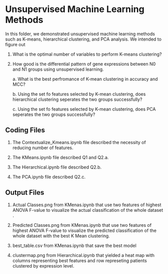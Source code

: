 # Unsupervised Machine Learning Methods
In this folder, we demonstrated unsupervised machine learning methods such as K-means, hierarchical clustering, and PCA analysis. We intended to figure out
1. What is the optimal number of variables to perform K-means clustering?

2. How good is the differential pattern of gene expressions between N0 and N1 groups using unsupervised learning. 

    a. What is the best perfromance of K-mean clustering in accuracy and MCC?
    
    b. Using the set fo features selected by K-mean clustering, does hierarchical clustering seperates the two groups successfully?
    
    c. Using the set fo features selected by K-mean clustering, does PCA seperates the two groups successfully?

## Coding Files
1. The Contextualize_Kmeans.ipynb file described the necessity of reducing number of features.

2. The KMeans.ipynb file described Q1 and Q2.a.

3. The Hierarchical.ipynb file described Q2.b.

4. The PCA.ipynb file described Q2.c.


## Output Files
1. Actual Classes.png from KMenas.ipynb that use two features of highest ANOVA F-value to visualize the actual classification of the whole dataset .

2. Predicted Classes.png from KMenas.ipynb that use two features of highest ANOVA F-value to visualize the predicted classification of the whole dataset with the best K Mean clustering.

3. best_table.csv from KMenas.ipynb that save the best model

4. clustermap.png from Hierarchical.ipynb that yielded a heat map with columns representing best features and row represeting patients clustered by expression level.
